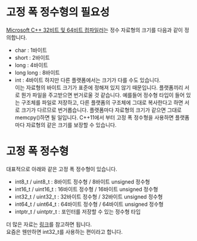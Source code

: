 # 고정 폭 정수형의 필요성

[Microsoft C++ 32비트 및 64비트 컴파일러](https://docs.microsoft.com/ko-kr/cpp/cpp/data-type-ranges?view=msvc-170)는 정수 자료형의 크기를 다음과 같이 정의합니다.
* char : 1바이트
* short : 2바이트
* long : 4바이트
* long long : 8바이트
* int : 4바이트
하지만 다른 플랫폼에서는 크기가 다를 수도 있습니다.   
이는 자료형의 바이트 크기가 표준에 정해져 있지 않기 때문입니다. 
플랫폼끼리 서로 뭔가 파일을 주고받으면 번거로울 것 같습니다.
예를들어 정수형 타입이 들어 있는 구조체를 파일로 저장하고,
다른 플랫폼의 구조체에 그대로 복사한다고 하면 서로 크기가 다르므로 번거롭습니다.
플랫폼마다 자료형의 크기가 같으면 그대로 memcpy()하면 될 일입니다.
C++11에서 부터 고정 폭 정수형을 사용하면 플랫폼마다 자료형의 같은 크기를 보장할 수 있습니다.

# 고정 폭 정수형

대표적으로 아래와 같은 고정 폭 정수형이 있습니다.   

* int8_t / uint8_t : 8바이트 정수형 / 8바이트 unsigned 정수형
* int16_t / uint16_t : 16바이트 정수형 / 16바이트 unsigned 정수형
* int32_t / uint32_t : 32바이트 정수형 / 32바이트 unsigned 정수형
* int64_t / uint64_t : 64바이트 정수형 / 64바이트 unsigned 정수형
* intptr_t / uintptr_t : 포인터를 저장할 수 있는 정수형 타입

더 많은 자료는 [링크](https://en.cppreference.com/w/cpp/types/integer)를 참고하면 됩니다.   
요즘은 웬만하면 int32_t를 사용하는 편이라고 합니다. 